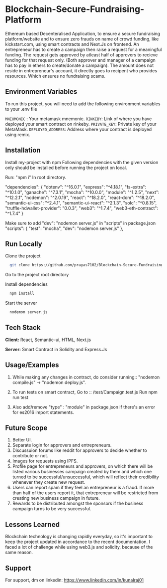 # Blockchain-Secure-Fundraising-Platform

Ethereum based Decenteralised Application, to ensure a secure fundraising platform/website and to ensure zero frauds on name of crowd funding, like kickstart.com,
using smart contracts and Next.Js on frontend. An entrepreneur has to create a campaign then raise a request for a meaningful funding. The request gets approved by 
atleast half of approvers to recieve funding for that request only. (Both approver and manager of a campaign has to pay in ethers to create/donate a campaign).
The amount does not reside in entrepreneur's account, it directly goes to recipent who provides resources. Which ensures no fundraising scams.


## Environment Variables

To run this project, you will need to add the following environment variables to your .env file

`MNEUMONIC` : Your metamask mnemonic. 
`RINKEBY`: Link of where you have deployed your smart contract on rinkeby. 
`PRIVATE_KEY`: Private key of your MetaMask.
`DEPLOYED_ADDRESS`: Address where your contract is deployed using remix.


## Installation

Install my-project with npm
Following dependencies with the given version only should be installed before running the project on local. 

Run: "npm i" In root directory. 

"dependencies": {
    "dotenv": "^16.0.1",
    "express": "^4.18.1",
    "fs-extra": "^10.1.0",
    "ganache": "^7.3.1",
    "mocha": "^10.0.0",
    "module": "^1.2.5",
    "next": "^12.2.1",
    "nodemon": "^2.0.19",
    "react": "^18.2.0",
    "react-dom": "^18.2.0",
    "semantic-ui-css": "^2.4.1",
    "semantic-ui-react": "^2.1.3",
    "solc": "^0.8.15",
    "truffle-hdwallet-provider": "0.0.3",
    "web3": "^1.7.4",
    "web3-eth-contract": "^1.7.4"
 }

Make sure to add "dev": "nodemon server.js" in "scripts" in package.json
"scripts": {
    "test": "mocha",
    "dev": "nodemon server.js"
  },


## Run Locally

Clone the project

```bash
  git clone https://github.com/prayas7102/Blockchain-Secure-Fundraising-Platform/
```

Go to the project root directory

Install dependencies

```bash
  npm install
```

Start the server

```bash
  nodemon server.js
```


## Tech Stack

**Client:** React, Semantic-ui, HTML, Next.js

**Server:** Smart Contract in Solidity and Express.Js 


## Usage/Examples

1. While making any changes in contract, do consider running:: "nodemon compile.js" -> "nodemon deploy.js".

2. To run tests on smart contract, Go to :: /test/Campaign.test.js Run npm run test 

3. Also add/remove "type" : "module" in package.json if there's an error for es2016 import statements.


## Future Scope

1. Better UI.
2. Separate login for approvers and entrepreneurs. 
3. Discussuion forums like reddit for approvers to decide whether to contribute or not.
4. Images for requests using IPFS.
5. Profile page for entrepreneurs and approvers, on which there will be listed various businesses campaign created by them and which one turned to be successful/unsuccessful, which will reflect their credibility whenever they create new request. 
6. Users can report spam if they feel an entrepreneur is a fraud. If more than half of the users report it, that entrepreneur will be restricted from creating new business campaign in future. 
7. Rewards to be distributed amongst the sponsors if the business campaign turns to be very successful. 

## Lessons Learned

Blockchain technology is changing rapidly everyday, so it's important to keep the project updated in accordance to the recent documentation.
I faced a lot of challenge while using web3.js and solidity, because of the same reason.


## Support

For support, dm on linkedin: https://www.linkedin.com/in/kunalraj01
